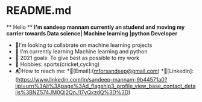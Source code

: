 # README.md
**  Hello **
**I'm sandeep mannam currently an studend and moving my carrier towards Data science| Machine learning |python Developer**
* :construction:I'm looking to collabrate on machine learning projects
* :sunrise_over_mountains: I'm currently learning Machine learning and python
* :rocket: 2021 goals: To give best as possible to my work 
* :art: Hobbies: sports(cricket,cycling)
*  :mailbox_with_mail:How to reach me:
  *:round_pushpin:[Email]:(mforsandeep@gmail.com)
  *:round_pushpin:[Linkedin]:(https://www.linkedin.com/in/sandeep-mannam-9b44571a0?lipi=urn%3Ali%3Apage%3Ad_flagship3_profile_view_base_contact_details%3BNZ574JM0Qj2QnJ17yQxzdQ%3D%3D)
  
